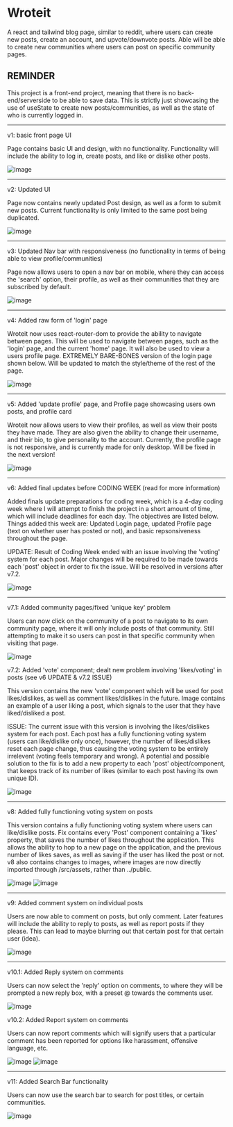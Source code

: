 # Wroteit
A react and tailwind blog page, similar to reddit, where users can create new posts, create an account, and upvote/downvote posts. Able will be able to create new communities where users can post on specific community pages.

## REMINDER ##
This project is a front-end project, meaning that there is no back-end/serverside to be able to save data. This is strictly just showcasing the use of useState to create new posts/communities, as well as the state of who is currently logged in.

------------

v1: basic front page UI

Page contains basic UI and design, with no functionality. Functionality will include the ability to log in, create posts, and like or dislike other posts.

![image](https://github.com/alexjachna/wroteit/assets/57778785/1318d1a7-38ca-4140-be91-857da2e6f320)

------------

v2: Updated <Post/> UI

Page now contains newly updated Post design, as well as a form to submit new posts. Current functionality is only limited to the same post being duplicated.

![image](https://github.com/alexjachna/wroteit/assets/57778785/7e4385d7-5f5f-47cc-ae86-303b483405ea)

------------

v3: Updated Nav bar with responsiveness (no functionality in terms of being able to view profile/communities)

Page now allows users to open a nav bar on mobile, where they can access the 'search' option, their profile, as well as their communities that they are subscribed by default.

![image](https://github.com/alexjachna/wroteit/assets/57778785/6e88afa8-eac7-4941-b827-b5d4a751f10d)

------------

v4: Added raw form of 'login' page

Wroteit now uses react-router-dom to provide the ability to navigate between pages. This will be used to navigate between pages, such as the 'login' page, and the current 'home' page. It will also be used to view a users profile page. EXTREMELY BARE-BONES version of the login page shown below. Will be updated to match the style/theme of the rest of the page.

![image](https://github.com/alexjachna/wroteit/assets/57778785/070444d9-c2f2-4bb6-ba53-1361655468cd)

------------

v5: Added 'update profile' page, and Profile page showcasing users own posts, and profile card

Wroteit now allows users to view their profiles, as well as view their posts they have made. They are also given the ability to change their username, and their bio, to give personality to the account. Currently, the profile page is not responsive, and is currently made for only desktop. Will be fixed in the next version!

![image](https://github.com/alexjachna/wroteit/assets/57778785/ba42a028-6510-4aee-a614-f9f8d918b343)

------------

v6: Added final updates before CODING WEEK (read for more information)

Added finals update preparations for coding week, which is a 4-day coding week where I will attempt to finish the project in a short amount of time, which will include deadlines for each day. The objectives are listed below. Things added this week are: Updated Login page, updated Profile page (text on whether user has posted or not), and basic repsonsiveness throughout the page.

UPDATE: Result of Coding Week ended with an issue involving the 'voting' system for each post. Major changes will be required to be made towards each 'post' object in order to fix the issue. Will be resolved in versions after v7.2.

![image](https://github.com/alexjachna/wroteit/assets/57778785/e89ca508-b165-4ed2-8efc-d6ad7b8ba512)

------------

v7.1: Added community pages/fixed 'unique key' problem

Users can now click on the community of a post to navigate to its own community page, where it will only include posts of that community. Still attempting to make it so users can post in that specific community when visiting that page.

![image](https://github.com/alexjachna/wroteit/assets/57778785/33abba56-6b16-4899-82b4-b24eda2eae12)

v7.2: Added 'vote' component; dealt new problem involving 'likes/voting' in posts (see v6 UPDATE & v7.2 ISSUE)

This version contains the new 'vote' component which will be used for post likes/dislikes, as well as comment likes/dislikes in the future. Image contains an example of a user liking a post, which signals to the user that they have liked/disliked a post.

ISSUE: The current issue with this version is involving the likes/dislikes system for each post. Each post has a fully functioning voting system (users can like/dislike only once), however, the number of likes/dislikes reset each page change, thus causing the voting system to be entirely irrelevent (voting feels temporary and wrong). A potential and possible solution to the fix is to add a new property to each 'post' object/component, that keeps track of its number of likes (similar to each post having its own unique ID).

![image](https://github.com/alexjachna/wroteit/assets/57778785/b2199fd4-301d-41d5-8cf1-ae4df6ab3799)

------------

v8: Added fully functioning voting system on posts

This version contains a fully functioning voting system where users can like/dislike posts. Fix contains every 'Post' component containing a 'likes' property, that saves the number of likes throughout the application. This allows the ability to hop to a new page on the application, and the previous number of likes saves, as well as saving if the user has liked the post or not. v8 also contains changes to images, where images are now directly imported through /src/assets, rather than ../public.

![image](https://github.com/alexjachna/wroteit/assets/57778785/8345b1aa-0a63-4aa1-8ae5-a5b42af66324)
![image](https://github.com/alexjachna/wroteit/assets/57778785/89311740-38d0-4799-b373-904ff0502cae)

------------

v9: Added comment system on individual posts

Users are now able to comment on posts, but only comment. Later features will include the ability to reply to posts, as well as report posts if they please. This can lead to maybe blurring out that certain post for that certain user (idea).

![image](https://github.com/alexjachna/wroteit/assets/57778785/886f0fe7-1817-4bb4-ba1a-d4f5c2877be6)

------------

v10.1: Added Reply system on comments

Users can now select the 'reply' option on comments, to where they will be prompted a new reply box, with a preset @ towards the comments user.

![image](https://github.com/alexjachna/wroteit/assets/57778785/be2f2043-51a8-497b-9ef1-0eb1c55642ce)

v10.2: Added Report system on comments

Users can now report comments which will signify users that a particular comment has been reported for options like harassment, offensive language, etc.

![image](https://github.com/alexjachna/wroteit/assets/57778785/0c5f89dc-0be6-40cf-97e6-eb65e7555799)
![image](https://github.com/alexjachna/wroteit/assets/57778785/317ce11a-49ce-40d8-b5be-d96c755a3a77)

------------

v11: Added Search Bar functionality

Users can now use the search bar to search for post titles, or certain communities.

![image](https://github.com/alexjachna/wroteit/assets/57778785/1bd76616-51c2-4485-b105-861dcf1dc3d5)






